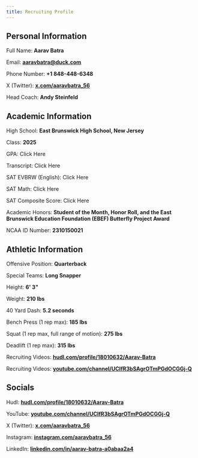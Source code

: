 ```yaml
---
title: Recruiting Profile
---
```

<script defer src='https://static.cloudflareinsights.com/beacon.min.js' data-cf-beacon='{"token": "fd8791c8dc3945daa7bbdc9edf7c41e9"}'></script>


## Personal Information

Full Name: **Aarav Batra**

Email: **aaravbatra@duck.com**

Phone Number: **+1 848-448-6348**

X (Twitter): [**x.com/aaravbatra_56**](x.aaravbatra.me)

Head Coach: **Andy Steinfeld**


## Academic Information

High School: **East Brunswick High School, New Jersey**

Class: **2025**

GPA: Click Here

Transcript: Click Here

SAT EVBRW (English): Click Here

SAT Math: Click Here

SAT Composite Score: Click Here

Academic Honors: **Student of the Month, Honor Roll, and the East Brunswick Education Foundation (EBEF) Butterfly Project Award**

NCAA ID Number: **2310150021**


## Athletic Information

Offensive Position: **Quarterback**

Special Teams: **Long Snapper**

Height: **6' 3"**

Weight: **210 lbs**

40 Yard Dash: **5.2 seconds**

Bench Press (1 rep max): **185 lbs**

Squat (1 rep max, full range of motion): **275 lbs**

Deadlift (1 rep max): **315 lbs**

Recruiting Videos: [**hudl.com/profile/18010632/Aarav-Batra**](https://hudl.aaravbatra.me)

Recruiting Videos: [**youtube.com/channel/UCIfR3bSAgrOTmPGdOCGGj-Q**](https://youtube.aaravbatra.me)


## Socials

Hudl: [**hudl.com/profile/18010632/Aarav-Batra**](https://hudl.aaravbatra.me)

YouTube: [**youtube.com/channel/UCIfR3bSAgrOTmPGdOCGGj-Q**](https://youtube.aaravbatra.me)

X (Twitter): [**x.com/aaravbatra_56**](https://x.aaravbatra.me)

Instagram: [**instagram.com/aaravbatra_56**](https://instagram.aaravbatra.me)

LinkedIn: [**linkedin.com/in/aarav-batra-a0abaa2a4**](https://linkedin.aaravbatra.me)
